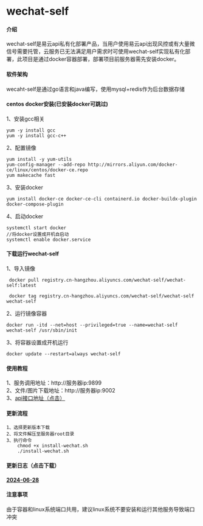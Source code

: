 # wechat-self

#### 介绍
wechat-self是易云api私有化部署产品，当用户使用易云api出现风控或有大量微信号需要托管，云服务已无法满足用户需求时可使用wechat-self实现私有化部署，此项目是通过docker容器部署，部署项目前服务器需先安装docker。

#### 软件架构
wecaht-self是通过go语言和java编写，使用mysql+redis作为后台数据存储


#### centos docker安装(已安装docker可跳过)  


1、安装gcc相关
```
yum -y install gcc
yum -y install gcc-c++
```
2、配置镜像

```
yum install -y yum-utils
yum-config-manager --add-repo http://mirrors.aliyun.com/docker-ce/linux/centos/docker-ce.repo
yum makecache fast
```
3、安装docker

```
yum install docker-ce docker-ce-cli containerd.io docker-buildx-plugin docker-compose-plugin
```
4、启动docker

```
systemctl start docker
//将docker设置成开机自启动
systemctl enable docker.service
```
#### 下载运行wechat-self

1、导入镜像

```
 docker pull registry.cn-hangzhou.aliyuncs.com/wechat-self/wechat-self:latest
 
 docker tag registry.cn-hangzhou.aliyuncs.com/wechat-self/wechat-self wechat-self
```
2、运行镜像容器

```
docker run -itd --net=host --privileged=true --name=wechat-self wechat-self /usr/sbin/init
```
3、将容器设置成开机运行

```
docker update --restart=always wechat-self
```
#### 使用教程
1、服务调用地址：http://服务器ip:9899  
2、文件/图片下载地址：http://服务器ip:9002  
3、[api接口地址（点击）](https://www.wkteam.cn/api-wen-dang2/)

#### 更新流程

```
1、选择更新版本下载
2、将文件解压至服务器root目录
3、执行命令
    chmod +x install-wechat.sh
    ./install-wechat.sh
```
#### 更新日志（点击下载）
#### [2024-06-28](https://pan.xunlei.com/s/VO0TwbsKVne-YWfbj2MsQeTVA1?pwd=9tpj#) 

#### 注意事项

由于容器和linux系统端口共用，建议linux系统不要安装和运行其他服务导致端口冲突
